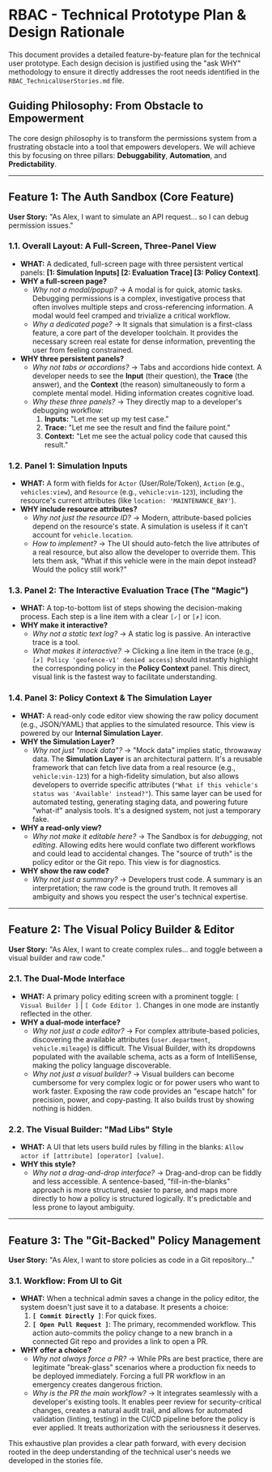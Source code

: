 # RBAC - Technical Prototype Plan & Design Rationale

This document provides a detailed feature-by-feature plan for the technical user prototype. Each design decision is justified using the "ask WHY" methodology to ensure it directly addresses the root needs identified in the `RBAC_TechnicalUserStories.md` file.

## Guiding Philosophy: From Obstacle to Empowerment

The core design philosophy is to transform the permissions system from a frustrating obstacle into a tool that empowers developers. We will achieve this by focusing on three pillars: **Debuggability**, **Automation**, and **Predictability**.

---

## Feature 1: The Auth Sandbox (Core Feature)

**User Story:** "As Alex, I want to simulate an API request... so I can debug permission issues."

### 1.1. Overall Layout: A Full-Screen, Three-Panel View

*   **WHAT:** A dedicated, full-screen page with three persistent vertical panels: **[1: Simulation Inputs] [2: Evaluation Trace] [3: Policy Context]**.
*   **WHY a full-screen page?**
    *   *Why not a modal/popup?* → A modal is for quick, atomic tasks. Debugging permissions is a complex, investigative process that often involves multiple steps and cross-referencing information. A modal would feel cramped and trivialize a critical workflow.
    *   *Why a dedicated page?* → It signals that simulation is a first-class feature, a core part of the developer toolchain. It provides the necessary screen real estate for dense information, preventing the user from feeling constrained.
*   **WHY three persistent panels?**
    *   *Why not tabs or accordions?* → Tabs and accordions hide context. A developer needs to see the **Input** (their question), the **Trace** (the answer), and the **Context** (the reason) simultaneously to form a complete mental model. Hiding information creates cognitive load.
    *   *Why these three panels?* → They directly map to a developer's debugging workflow:
        1.  **Inputs:** "Let me set up my test case."
        2.  **Trace:** "Let me see the result and find the failure point."
        3.  **Context:** "Let me see the actual policy code that caused this result."

### 1.2. Panel 1: Simulation Inputs

*   **WHAT:** A form with fields for `Actor` (User/Role/Token), `Action` (e.g., `vehicles:view`), and `Resource` (e.g., `vehicle:vin-123`), including the resource's current attributes (like `location: 'MAINTENANCE_BAY'`).
*   **WHY include resource attributes?**
    *   *Why not just the resource ID?* → Modern, attribute-based policies depend on the resource's state. A simulation is useless if it can't account for `vehicle.location`.
    *   *How to implement?* → The UI should auto-fetch the live attributes of a real resource, but also allow the developer to override them. This lets them ask, "What if this vehicle were in the main depot instead? Would the policy still work?"

### 1.3. Panel 2: The Interactive Evaluation Trace (The "Magic")

*   **WHAT:** A top-to-bottom list of steps showing the decision-making process. Each step is a line item with a clear `[✓]` or `[✗]` icon.
*   **WHY make it interactive?**
    *   *Why not a static text log?* → A static log is passive. An interactive trace is a tool.
    *   *What makes it interactive?* → Clicking a line item in the trace (e.g., `[✗] Policy 'geofence-v1' denied access`) should instantly highlight the corresponding policy in the **Policy Context** panel. This direct, visual link is the fastest way to facilitate understanding.

### 1.4. Panel 3: Policy Context & The Simulation Layer

*   **WHAT:** A read-only code editor view showing the raw policy document (e.g., JSON/YAML) that applies to the simulated resource. This view is powered by our **Internal Simulation Layer**.
*   **WHY the Simulation Layer?**
    *   *Why not just "mock data"?* → "Mock data" implies static, throwaway data. The **Simulation Layer** is an architectural pattern. It's a reusable framework that can fetch live data from a real resource (e.g., `vehicle:vin-123`) for a high-fidelity simulation, but also allows developers to override specific attributes (`"What if this vehicle's status was 'Available' instead?"`). This same layer can be used for automated testing, generating staging data, and powering future "what-if" analysis tools. It's a designed system, not just a temporary fake.
*   **WHY a read-only view?**
    *   *Why not make it editable here?* → The Sandbox is for *debugging*, not *editing*. Allowing edits here would conflate two different workflows and could lead to accidental changes. The "source of truth" is the policy editor or the Git repo. This view is for diagnostics.
*   **WHY show the raw code?**
    *   *Why not just a summary?* → Developers trust code. A summary is an interpretation; the raw code is the ground truth. It removes all ambiguity and shows you respect the user's technical expertise.

---

## Feature 2: The Visual Policy Builder & Editor

**User Story:** "As Alex, I want to create complex rules... and toggle between a visual builder and raw code."

### 2.1. The Dual-Mode Interface

*   **WHAT:** A primary policy editing screen with a prominent toggle: `[ Visual Builder ]` | `[ Code Editor ]`. Changes in one mode are instantly reflected in the other.
*   **WHY a dual-mode interface?**
    *   *Why not just a code editor?* → For complex attribute-based policies, discovering the available attributes (`user.department`, `vehicle.mileage`) is difficult. The Visual Builder, with its dropdowns populated with the available schema, acts as a form of IntelliSense, making the policy language discoverable.
    *   *Why not just a visual builder?* → Visual builders can become cumbersome for very complex logic or for power users who want to work faster. Exposing the raw code provides an "escape hatch" for precision, power, and copy-pasting. It also builds trust by showing nothing is hidden.

### 2.2. The Visual Builder: "Mad Libs" Style

*   **WHAT:** A UI that lets users build rules by filling in the blanks: `Allow actor if [attribute] [operator] [value]`.
*   **WHY this style?**
    *   *Why not a drag-and-drop interface?* → Drag-and-drop can be fiddly and less accessible. A sentence-based, "fill-in-the-blanks" approach is more structured, easier to parse, and maps more directly to how a policy is structured logically. It's predictable and less prone to layout ambiguity.

---

## Feature 3: The "Git-Backed" Policy Management

**User Story:** "As Alex, I want to store policies as code in a Git repository..."

### 3.1. Workflow: From UI to Git

*   **WHAT:** When a technical admin saves a change in the policy editor, the system doesn't just save it to a database. It presents a choice:
    1.  **`[ Commit Directly ]`**: For quick fixes.
    2.  **`[ Open Pull Request ]`**: The primary, recommended workflow. This action auto-commits the policy change to a new branch in a connected Git repo and provides a link to open a PR.
*   **WHY offer a choice?**
    *   *Why not always force a PR?* → While PRs are best practice, there are legitimate "break-glass" scenarios where a production fix needs to be deployed immediately. Forcing a full PR workflow in an emergency creates dangerous friction.
    *   *Why is the PR the main workflow?* → It integrates seamlessly with a developer's existing tools. It enables peer review for security-critical changes, creates a natural audit trail, and allows for automated validation (linting, testing) in the CI/CD pipeline before the policy is ever applied. It treats authorization with the seriousness it deserves.

This exhaustive plan provides a clear path forward, with every decision rooted in the deep understanding of the technical user's needs we developed in the stories file. 